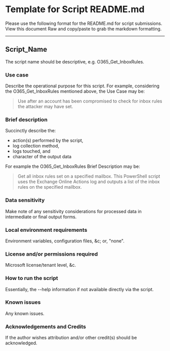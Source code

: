 # Template for Script README.md 

Please use the following format for the README.md for script submissions. View this document Raw and copy/paste to grab the markdown formatting.

***

## Script_Name

The script name should be descriptive, e.g. O365_Get_InboxRules.

### Use case

Describe the operational purpose for this script. For example, considering the O365_Get_InboxRules mentioned above, the Use Case may be:

> Use after an account has been compromised to check for inbox rules the attacker may have set.

### Brief description

Succinctly describe the:
- action(s) performed by the script, 
- log collection method, 
- logs touched, and
- character of the output data

For example the O365_Get_InboxRules Brief Description may be: 

> Get all inbox rules set on a specified mailbox. This PowerShell script uses the Exchange Online Actions log and outputs a list of the inbox rules on the specified mailbox.

### Data sensitivity

Make note of any sensitivity considerations for processed data in intermediate or final output forms.

### Local environment requirements

Environment variables, configuration files, &c; or, "none".

### License and/or permissions required

Microsoft license/tenant level, &c.

### How to run the script

Essentially, the --help information if not available directly via the script.

### Known issues

Any known issues.

### Acknowledgements and Credits

If the author wishes attribution and/or other credit(s) should be acknowledged.
